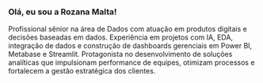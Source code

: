 ### Olá, eu sou a Rozana Malta!
Profissional sênior na área de Dados com atuação em produtos digitais e decisões baseadas em dados. Experiência em projetos com IA, EDA, integração de dados e construção de dashboards gerenciais em Power BI, Metabase e Streamlit. Protagonista no desenvolvimento de soluções analíticas que impulsionam performance de equipes, otimizam processos e fortalecem a gestão estratégica dos clientes.

